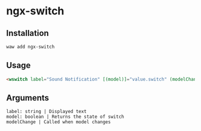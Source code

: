# ngx-switch

## Installation

```sh
waw add ngx-switch
```

## Usage
```html
<wswitch label="Sound Notification" [(model)]="value.switch" (modelChange)="test()"></wswitch>
```

## Arguments
```
label: string | Displayed text
model: boolean | Returns the state of switch
modelChange | Called when model changes
```
